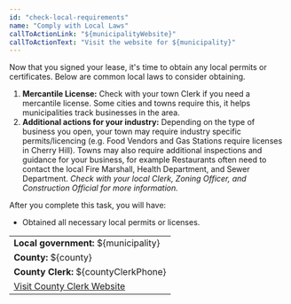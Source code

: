 ```yaml
---
id: "check-local-requirements"
name: "Comply with Local Laws"
callToActionLink: "${municipalityWebsite}"
callToActionText: "Visit the website for ${municipality}"
---
```


Now that you signed your lease, it's time to obtain any local permits or certificates. Below are common local laws to consider obtaining.

1. **Mercantile License:** Check with your town Clerk if you need a mercantile license. Some cities and towns require this, it helps municipalities track businesses in the area.
2. **Additional actions for your industry:** Depending on the type of business you open, your town may require industry specific permits/licencing (e.g. Food Vendors and Gas Stations require licenses in Cherry Hill). Towns may also require additional inspections and guidance for your business, for example Restaurants often need to contact the local Fire Marshall, Health Department, and Sewer Department. *Check with your local Clerk, Zoning Officer, and Construction Official for more information.*

After you complete this task, you will have:
- Obtained all necessary local permits or licenses.

||
|---|
| **Local government:** ${municipality} |
| **County:** ${county} |
| **County Clerk:** ${countyClerkPhone} |
| [Visit County Clerk Website](${countyClerkWebsite}) |
